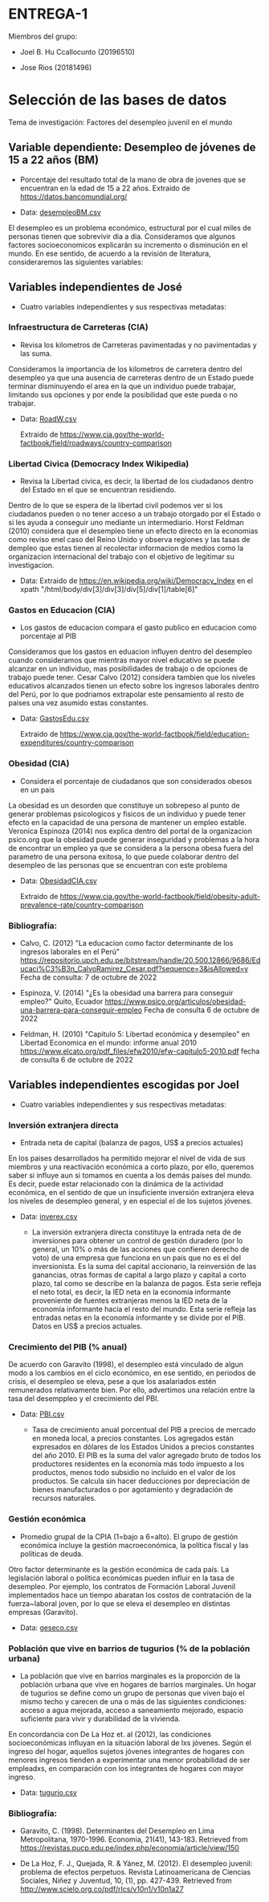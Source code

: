 ENTREGA-1
============================================================

Miembros del grupo:

 + Joel B. Hu Ccallocunto (20196510)
 
 + Jose Rios (20181496)

Selección de las bases de datos
============================================================

Tema de investigación: Factores del desempleo juvenil en el mundo

## Variable dependiente: Desempleo de jóvenes de 15 a 22 años (BM) 

  - Porcentaje del resultado total de la mano de obra de jovenes que se encuentran en la edad de 15 a 22 años. Extraido de https://datos.bancomundial.org/

  - Data: [desempleoBM.csv](https://github.com/luccemhu/TRABAJO-GRUPAL-ESTADISTICA-2/raw/main/dfs_E2/desempleoBM.csv)

El desempleo es un problema económico, estructural por el cual miles de personas tienen que sobrevivir dia a dia. Consideramos que algunos factores socioeconomicos explicarán su incremento o disminución en el mundo. En ese sentido, de acuerdo a la revisión de literatura, consideraremos las siguientes variables:

## Variables independientes de José

- Cuatro variables independientes y sus respectivas metadatas:

### Infraestructura de Carreteras (CIA)

  - Revisa los kilometros de Carreteras pavimentadas y no pavimentadas y las suma.

Consideramos la importancia de los kilometros de carretera dentro del desempleo ya que una ausencia de carreteras dentro de un Estado puede terminar disminuyendo el area en la que un individuo puede trabajar, limitando sus opciones y por ende la posibilidad que este pueda o no trabajar.

  - Data: [RoadW.csv](https://github.com/luccemhu/TRABAJO-GRUPAL-ESTADISTICA-2/raw/main/dfs_E2/RoadW.csv)
  
       Extraido de https://www.cia.gov/the-world-factbook/field/roadways/country-comparison


### Libertad Civica (Democracy Index Wikipedia)

  - Revisa la Libertad civica, es decir, la libertad de los ciudadanos dentro del Estado en el que se encuentran residiendo.
  
Dentro de lo que se espera de la libertad civil podemos ver si los ciudadanos pueden o no tener acceso a un trabajo otorgado por el Estado o si les ayuda a conseguir uno mediante un intermediario. Horst Feldman (2010) considera que el desempleo tiene un efecto directo en la economias como reviso enel caso del Reino Unido y observa regiones y las tasas de dempleo que estas tienen al recolectar informacion de medios como la organizacion internacional del trabajo con el objetivo de legitimar su investigacion.

  - Data: Extraido de https://en.wikipedia.org/wiki/Democracy_Index en el xpath "/html/body/div[3]/div[3]/div[5]/div[1]/table[6]"


### Gastos en Educacion (CIA)
 
  - Los gastos de educacion compara el gasto publico en educacion como porcentaje al PIB
   
Consideramos que los gastos en eduacion influyen dentro del desempleo cuando consideramos que mientras mayor nivel educativo se puede alcanzar en un individuo, mas posibilidades de trabajo o de opciones de trabajo puede tener. Cesar Calvo (2012) considera tambien que los niveles educativos alcanzados tienen un efecto sobre los ingresos laborales dentro del Perú, por lo que podriamos extrapolar este pensamiento al resto de paises una vez asumido estas constantes.
   
  - Data: [GastosEdu.csv](https://github.com/luccemhu/TRABAJO-GRUPAL-ESTADISTICA-2/raw/main/dfs_E2/GastosEdu.csv)
   
       Extraido de https://www.cia.gov/the-world-factbook/field/education-expenditures/country-comparison


### Obesidad (CIA)

  - Considera el porcentaje de ciudadanos que son considerados obesos en un pais

La obesidad es un desorden que constituye un sobrepeso al punto de generar problemas psicologicos y fisicos de un individuo y puede tener efecto en la capacidad de una persona de mantener un empleo estable. Veronica Espinoza (2014) nos explica dentro del portal de la organizacion psico.org que la obesidad puede generar inseguridad y problemas a la hora de encontrar un empleo ya que se considera a la persona obesa fuera del parametro de una persona exitosa, lo que puede colaborar dentro del desempleo de las personas que se encuentran con este problema

  - Data: [ObesidadCIA.csv](https://github.com/luccemhu/TRABAJO-GRUPAL-ESTADISTICA-2/raw/main/dfs_E2/ObesidadCIA.csv)

       Extraido de https://www.cia.gov/the-world-factbook/field/obesity-adult-prevalence-rate/country-comparison


### Bibliografía:

-   Calvo, C. (2012) "La educacion como factor determinante de los ingresos laborales en el Perú"
https://repositorio.upch.edu.pe/bitstream/handle/20.500.12866/9686/Educaci%C3%B3n_CalvoRamirez_Cesar.pdf?sequence=3&isAllowed=y Fecha de consulta: 7 de octubre de 2022

-   Espinoza, V. (2014) "¿Es la obesidad una barrera para conseguir empleo?" Quito, Ecuador https://www.psico.org/articulos/obesidad-una-barrera-para-conseguir-empleo Fecha de consulta 6 de octubre de 2022

-   Feldman, H. (2010) "Capitulo 5: Libertad económica y desempleo" en Libertad Economica en el mundo: informe anual 2010
https://www.elcato.org/pdf_files/efw2010/efw-capitulo5-2010.pdf fecha de consulta 6 de octubre de 2022


## Variables independientes escogidas por Joel

- Cuatro variables independientes y sus respectivas metadatas:

### Inversión extranjera directa 

  - Entrada neta de capital (balanza de pagos, US$ a precios actuales)
 
En los paises desarrollados ha permitido mejorar el nivel de vida de sus miembros y una reactivación económica a corto plazo, por ello, queremos saber si influye aun si tomamos en cuenta a los demás países del mundo. Es decir, puede estar  relacionado con la dinámica de la actividad económica, en el sentido de que un insuficiente inversión extranjera eleva los niveles de desempleo general, y en especial el de los sujetos jóvenes.

  - Data: [inverex.csv](https://github.com/luccemhu/TRABAJO-GRUPAL-ESTADISTICA-2/raw/main/dfs_E2/inverex.csv)
  
    - La inversión extranjera directa constituye la entrada neta de de inversiones para obtener un control de gestión duradero (por lo general, un 10% o más de las acciones que confieren derecho de voto) de una empresa que funciona en un país que no es el del inversionista. Es la suma del capital accionario, la reinversión de las ganancias, otras formas de capital a largo plazo y capital a corto plazo, tal como se describe en la balanza de pagos. Esta serie refleja el neto total, es decir, la IED neta en la economía informante proveniente de fuentes extranjeras menos la IED neta de la economía informante hacia el resto del mundo. Esta serie refleja las entradas netas en la economía informante y se divide por el PIB. Datos en US$ a precios actuales.


### Crecimiento del PIB (% anual)

De acuerdo con Garavito (1998), el desempleo está vinculado de algun modo a los cambios en el ciclo económico, en ese sentido, en periodos de crisis, el desempleo se eleva, pese a que los asalariados estén remunerados relativamente bien. Por ello, advertimos una relación entre la tasa del desemppleo y el crecimiento del PBI.

  - Data: [PBI.csv](https://github.com/luccemhu/TRABAJO-GRUPAL-ESTADISTICA-2/raw/main/dfs_E2/PBI.csv)

    - Tasa de crecimiento anual porcentual del PIB a precios de mercado en moneda local, a precios constantes. Los agregados están expresados en dólares de los Estados Unidos a precios constantes del año 2010. El PIB es la suma del valor agregado bruto de todos los productores residentes en la economía más todo impuesto a los productos, menos todo subsidio no incluido en el valor de los productos. Se calcula sin hacer deducciones por depreciación de bienes manufacturados o por agotamiento y degradación de recursos naturales.


### Gestión económica

  - Promedio grupal de la CPIA (1=bajo a 6=alto). El grupo de gestión económica incluye la gestión macroeconómica, la política fiscal y las políticas de deuda.

Otro factor determinante es la gestión económica de cada país. La legislación laboral o política económicas pueden influir en la tasa de desempleo. Por ejemplo, los contratos de Formación Laboral Juvenil implementados hace un tiempo abaratan los costos de contratación de la fuerza~laboral joven, por lo que se eleva el desempleo en distintas empresas (Garavito).

  - Data: [geseco.csv](https://github.com/luccemhu/TRABAJO-GRUPAL-ESTADISTICA-2/raw/main/dfs_E2/geseco.csv)


### Población que vive en barrios de tugurios (% de la población urbana)

  - La población que vive en barrios marginales es la proporción de la población urbana que vive en hogares de barrios marginales. Un hogar de tugurios se define como un grupo de personas que viven bajo el mismo techo y carecen de una o más de las siguientes condiciones: acceso a agua mejorada, acceso a saneamiento mejorado, espacio suficiente para vivir y durabilidad de la vivienda.

En concordancia con De La Hoz et. al (2012), las condiciones socioeconómicas influyan en la situación laboral de lxs jóvenes. Según el ingreso del hogar, aquellos sujetos jóvenes integrantes de hogares con menores ingresos tienden a experimentar una menor probabilidad de ser empleadxs, en comparación con los integrantes de hogares con mayor ingreso. 

  - Data: [tugurio.csv](https://github.com/luccemhu/TRABAJO-GRUPAL-ESTADISTICA-2/raw/main/dfs_E2/tugurio.csv)


### Bibliografía:

-   Garavito, C. (1998). Determinantes del Desempleo en Lima Metropolitana, 1970-1996. Economia, 21(41), 143-183. Retrieved from https://revistas.pucp.edu.pe/index.php/economia/article/view/150

-   De La Hoz, F. J., Quejada, R. & Yánez, M. (2012). El desempleo juvenil: problema de efectos perpetuos. Revista Latinoamericana de Ciencias Sociales, Niñez y Juventud, 10, (1), pp. 427-439. Retrieved from http://www.scielo.org.co/pdf/rlcs/v10n1/v10n1a27